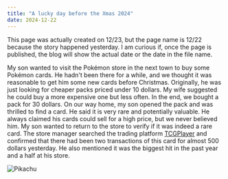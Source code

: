 ```yaml
---
title: "A lucky day before the Xmas 2024"
date: 2024-12-22
---
```

This page was actually created on 12/23, but the page name is 12/22 because the story happened yesterday. I am curious if, once the page is published, the blog will show the actual date or the date in the file name.

My son wanted to visit the Pokémon store in the next town to buy some Pokémon cards. He hadn't been there for a while, and we thought it was reasonable to get him some new cards before Christmas. Originally, he was just looking for cheaper packs priced under 10 dollars. My wife suggested he could buy a more expensive one but less often. In the end, we bought a pack for 30 dollars. On our way home, my son opened the pack and was thrilled to find a card. He said it is very rare and potentially valuable. He always claimed his cards could sell for a high price, but we never believed him. My son wanted to return to the store to verify if it was indeed a rare card. The store manager searched the trading platform [TCGPlayer](https://www.tcgplayer.com) and confirmed that there had been two transactions of this card for almost 500 dollars yesterday. He also mentioned it was the biggest hit in the past year and a half at his store. 


![Pikachu](https://github.com/qsongatwpi/blogs/blob/main/_posts/img/Pikachu.png)